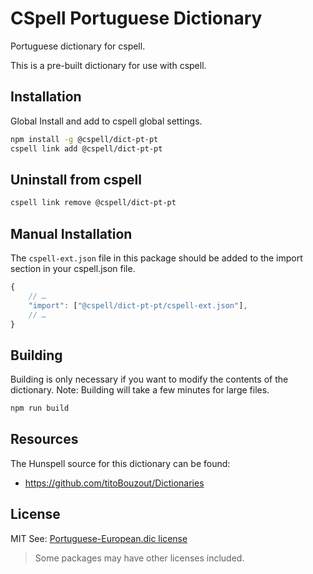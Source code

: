 # CSpell Portuguese Dictionary

Portuguese dictionary for cspell.

This is a pre-built dictionary for use with cspell.

## Installation

Global Install and add to cspell global settings.

```sh
npm install -g @cspell/dict-pt-pt
cspell link add @cspell/dict-pt-pt
```

## Uninstall from cspell

```sh
cspell link remove @cspell/dict-pt-pt
```

## Manual Installation

The `cspell-ext.json` file in this package should be added to the import section in your cspell.json file.

```javascript
{
    // …
    "import": ["@cspell/dict-pt-pt/cspell-ext.json"],
    // …
}
```

## Building

Building is only necessary if you want to modify the contents of the dictionary. Note: Building will take a few minutes for large files.

```sh
npm run build
```

## Resources

The Hunspell source for this dictionary can be found:

- https://github.com/titoBouzout/Dictionaries

## License

MIT
See: [Portuguese-European.dic license](https://github.com/streetsidesoftware/cspell-dicts/blob/main/dictionaries/pt_PT/src/hunspell/LICENSE)

> Some packages may have other licenses included.
